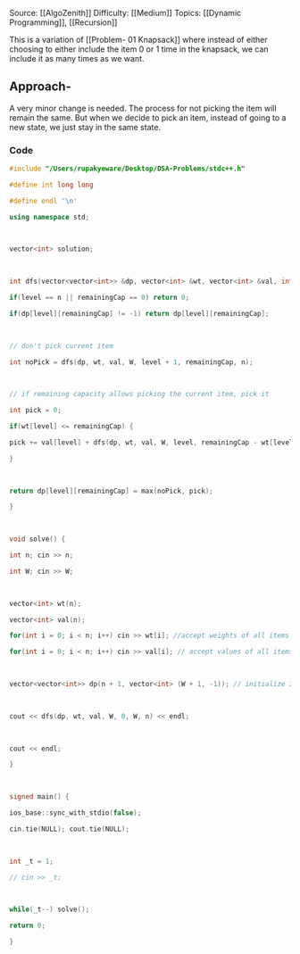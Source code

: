 Source: [[AlgoZenith]]
Difficulty: [[Medium]]
Topics: [[Dynamic Programming]], [[Recursion]]

This is a variation of [[Problem- 01 Knapsack]] where instead of either choosing to either include the item 0 or 1 time in the knapsack, we can include it as many times as we want.

## Approach-
A very minor change is needed. The process for not picking the item will remain the same. But when we decide to pick an item, instead of going to a new state, we just stay in the same state. 

### Code 
``` cpp
#include "/Users/rupakyeware/Desktop/DSA-Problems/stdc++.h"

#define int long long

#define endl '\n'

using namespace std;

  

vector<int> solution;

  

int dfs(vector<vector<int>> &dp, vector<int> &wt, vector<int> &val, int W, int level, int remainingCap, int n) {

if(level == n || remainingCap == 0) return 0;

if(dp[level][remainingCap] != -1) return dp[level][remainingCap];

  

// don't pick current item

int noPick = dfs(dp, wt, val, W, level + 1, remainingCap, n);

  

// if remaining capacity allows picking the current item, pick it

int pick = 0;

if(wt[level] <= remainingCap) {

pick += val[level] + dfs(dp, wt, val, W, level, remainingCap - wt[level], n); // val of currItem + dfs of next item

}

  

return dp[level][remainingCap] = max(noPick, pick);

}

  

void solve() {

int n; cin >> n;

int W; cin >> W;

  

vector<int> wt(n);

vector<int> val(n);

for(int i = 0; i < n; i++) cin >> wt[i]; //accept weights of all items

for(int i = 0; i < n; i++) cin >> val[i]; // accept values of all items

  

vector<vector<int>> dp(n + 1, vector<int> (W + 1, -1)); // initialize 2D dp table

  

cout << dfs(dp, wt, val, W, 0, W, n) << endl;

  

cout << endl;

}

  

signed main() {

ios_base::sync_with_stdio(false);

cin.tie(NULL); cout.tie(NULL);

  

int _t = 1;

// cin >> _t;

  

while(_t--) solve();

return 0;

}
```